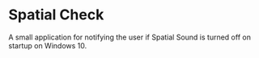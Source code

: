 # Spatial Check
A small application for notifying the user if Spatial Sound is turned off on startup on Windows 10.
